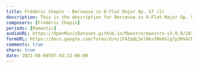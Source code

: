 ```yaml
---
title: Frédéric Chopin - Berceuse in D-Flat Major Op. 57 (2)
description: This is the description for Berceuse in D-Flat Major Op. 57 by Frédéric Chopin
composers: [Frédéric Chopin]
periods: [Romantic]
audioURL: https://OpenMusicDataset.github.io/Maestro/maestro-v3.0.0/2014/MIDI-UNPROCESSED_04-05_R1_2014_MID--AUDIO_05_R1_2014_wav--4.midi
formURL: https://docs.google.com/forms/d/e/1FAIpQLSelNksfWk6Glg7p3MxkCNWeib3duM3zDHsa1SmssGG9M4kG0w/viewform
comments: true
share: true
date: 2021-08-08T07:43:13-06:00
---
```


